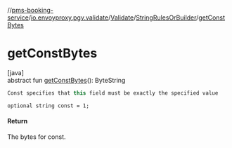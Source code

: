 //[pms-booking-service](../../../../index.md)/[io.envoyproxy.pgv.validate](../../index.md)/[Validate](../index.md)/[StringRulesOrBuilder](index.md)/[getConstBytes](get-const-bytes.md)

# getConstBytes

[java]\
abstract fun [getConstBytes](get-const-bytes.md)(): ByteString

```kotlin
Const specifies that this field must be exactly the specified value

```
`optional string const = 1;`

#### Return

The bytes for const.
